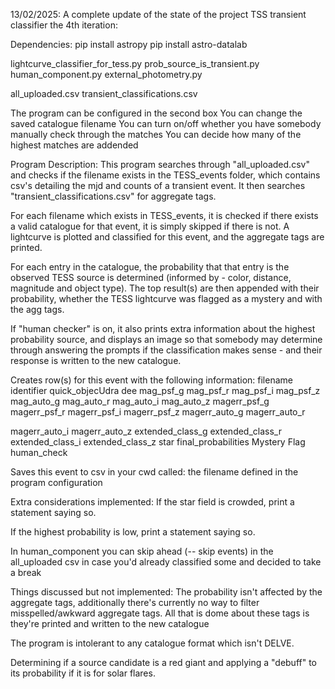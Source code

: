 13/02/2025:
A complete update of the state of the project
TSS transient classifier the 4th iteration:

Dependencies:
pip install astropy
pip install astro-datalab

lightcurve_classifier_for_tess.py 
prob_source_is_transient.py 
human_component.py 
external_photometry.py

all_uploaded.csv 
transient_classifications.csv

The program can be configured in the second box
You can change the saved catalogue filename
You can turn on/off whether you have somebody manually check through the matches You can decide how many of the highest matches are addended

Program Description:
This program searches through "all_uploaded.csv" and checks if the filename exists in the TESS_events folder, which contains csv's detailing the mjd and counts of a transient event. It then searches "transient_classifications.csv" for aggregate tags.

For each filename which exists in TESS_events, it is checked if there exists a valid catalogue for that event, it is simply skipped if there is not. A lightcurve is plotted and classified for this event, and the aggregate tags are printed.

For each entry in the catalogue, the probability that that entry is the observed TESS source is determined (informed by - color, distance, magnitude and object type). The top result(s) are then appended with their probability, whether the TESS lightcurve was flagged as a mystery and with the agg tags.

If "human checker" is on, it also prints extra information about the highest probability source, and displays an image so that somebody may determine through answering the prompts if the classification makes sense - and their response is written to the new catalogue.

Creates row(s) for this event with the following information:
filename	identifier	 quick_objecUdra	dee	mag_psf_g	mag_psf_r mag_psf_i	mag_psf_z	mag_auto_g	mag_auto_r	mag_auto_i	mag_auto_z magerr_psf_g magerr_psf_r	magerr_psf_i	magerr_psf_z magerr_auto_g magerr_auto_r

magerr_auto_i magerr_auto_z extended_class_g	extended_class_r	extended_class_i extended_class_z	star	final_probabilities	Mystery Flag	 human_check

Saves this event to csv in your cwd called: the filename defined in the program configuration


Extra considerations implemented:
If the star field is crowded, print a statement saying so.

If the highest probability is low, print a statement saying so.

In human_component you can skip ahead (-- skip events) in the all_uploaded csv in case you'd already classified some and decided to take a break


Things discussed but not implemented:
The probability isn't affected by the aggregate tags, additionally there's currently no way to filter misspelled/awkward aggregate tags. All that is dome about these tags is they're printed and written to the new catalogue

The program is intolerant to any catalogue format which isn't DELVE.

Determining if a source candidate is a red giant and applying a "debuff" to its probability if it is for solar flares.

